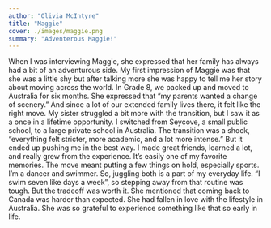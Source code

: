 ```yaml
---
author: "Olivia McIntyre"
title: "Maggie"
cover: ./images/maggie.png
summary: "Adventerous Maggie!"
---
```


When I was interviewing Maggie, she expressed that her family has always had a bit of an
adventurous side. My first impression of Maggie was that she was a little shy but after
talking more she was happy to tell me her story about moving across the world.
In Grade 8, we packed up and moved to Australia for six months. She expressed that “my
parents wanted a change of scenery.” And since a lot of our extended family lives there, it
felt like the right move. My sister struggled a bit more with the transition, but I saw it as a
once in a lifetime opportunity.
I switched from Seycove, a small public school, to a large private school in Australia. The
transition was a shock, “everything felt stricter, more academic, and a lot more intense.”
But it ended up pushing me in the best way. I made great friends, learned a lot, and really
grew from the experience. It’s easily one of my favorite memories.
The move meant putting a few things on hold, especially sports. I’m a dancer and
swimmer. So, juggling both is a part of my everyday life. “I swim seven like days a week”, so
stepping away from that routine was tough. But the tradeoff was worth it.
She mentioned that coming back to Canada was harder than expected. She had fallen in
love with the lifestyle in Australia. She was so grateful to experience something like that so
early in life.